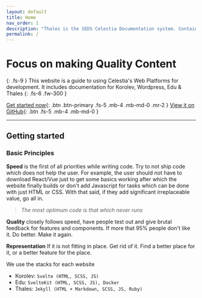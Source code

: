 ```yaml
---
layout: default
title: Home
nav_order: 1
description: "Thales is the SEDS Celestia Documentation system. Containing docs for Korolev, Edu, Thales & Blog"
permalink: /
---
```


# Focus on making Quality Content
{: .fs-9 }
This website is a guide to using Celestia's Web Platforms for development. It includes documentation for Korolev, Wordpress, Edu & Thales
{: .fs-6 .fw-300 }

[Get started now](#getting-started){: .btn .btn-primary .fs-5 .mb-4 .mb-md-0 .mr-2 } [View it on GitHub](https://github.com/SEDSCelestiaBPGC/Thales){: .btn .fs-5 .mb-4 .mb-md-0 }

---

## Getting started

### Basic Principles

**Speed** is the first of all priorities while writing code. Try to not ship code which does not help the user. For example, the user should not have to download React/Vue just to get some basics working after which the website finally builds or don't add Javascript for tasks which can be done with just HTML or CSS. With that said, if they add significant irreplaceable value, go all in.

> *The most optimum code is that which never runs*

**Quality** closely follows speed, have people test out and give brutal feedback for features and components. If more that 95% people don't like it. Do better. Make it again.

**Representation** If it is not fitting in place. Get rid of it. Find a better place for it, or a better feature for the place.

We use the stacks for each website
- Korolev: `Svelte (HTML, SCSS, JS)`
- Edu: `SvelteKit (HTML, SCSS, JS), Docker`
- Thales: `Jekyll (HTML + Markdown, SCSS, JS, Ruby)`